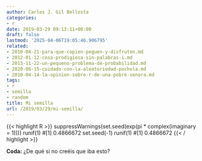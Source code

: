 ```yaml
---
author: Carlos J. Gil Bellosta
categories:
- r
date: 2019-03-29 09:13:11+00:00
draft: false
lastmod: '2025-04-06T19:05:46.906795'
related:
- 2010-04-21-para-que-copien-peguen-y-disfruten.md
- 2012-01-12-cosa-prodigiosa-sin-palabras-i.md
- 2013-11-22-un-pequeno-problema-de-probabilidad.md
- 2020-06-15-cuidado-con-la-aleatoriedad-pochola.md
- 2010-04-14-la-opinion-sobre-r-de-una-pobre-senora.md
tags:
- r
- semilla
- random
title: Mi semilla
url: /2019/03/29/mi-semilla/
---
```


{{< highlight R >}}
suppressWarnings(set.seed(exp(pi * complex(imaginary = 1))))
runif(1)
#[1] 0.4866672
set.seed(-1)
runif(1)
#[1] 0.4866672
{{< / highlight >}}

**Coda:** ¿De qué si no creéis que iba esto?